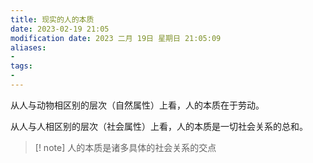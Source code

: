 ```yaml
---
title: 现实的人的本质
date: 2023-02-19 21:05
modification date: 2023 二月 19日 星期日 21:05:09
aliases: 
- 
tags: 
- 
---
```


从人与动物相区别的层次（自然属性）上看，人的本质在于劳动。

从人与人相区别的层次（社会属性）上看，人的本质是一切社会关系的总和。

>[! note]
>人的本质是诸多具体的社会关系的交点

